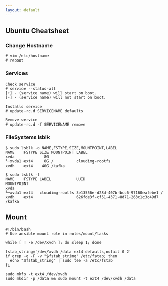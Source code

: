 ```yaml
---
layout: default
---
```

Ubuntu Cheatsheet
---

### Change Hostname
    # vim /etc/hostname
    # reboot

### Services
    Check service
    # service --status-all
    [+] - (service name) will start on boot. 
    [-] - (service name) will not start on boot. 

	Installs service
    # update-rc.d SERVICENAME defaults
    
    Remove service
    # update-rc.d -f SERVICENAME remove

### FileSystems lsblk

	$ sudo lsblk -o NAME,FSTYPE,SIZE,MOUNTPOINT,LABEL
	NAME    FSTYPE SIZE MOUNTPOINT LABEL
	xvda             8G
	└─xvda1 ext4     8G /          cloudimg-rootfs
	xvdh    ext4    40G /kafka
	
	$ sudo lsblk -f
	NAME    FSTYPE LABEL           UUID                                 MOUNTPOINT
	xvda
	└─xvda1 ext4   cloudimg-rootfs 3e13556e-d28d-407b-bcc6-97160eafebe1 /
	xvdh    ext4                   626fde3f-cf51-4371-8d71-263c1c3c49d7 /kafka	
	
## Mount	
	
	#!/bin/bash
	# Use ansible mount role in roles/mount/tasks
	
	while [ ! -e /dev/xvdh ]; do sleep 1; done
	
	fstab_string='/dev/xvdh /data ext4 defaults,nofail 0 2'
	if grep -q -F -v "$fstab_string" /etc/fstab; then
	  echo "$fstab_string" | sudo tee -a /etc/fstab
	fi
	
	sudo mkfs -t ext4 /dev/xvdh
	sudo mkdir -p /data && sudo mount -t ext4 /dev/xvdh /data
	